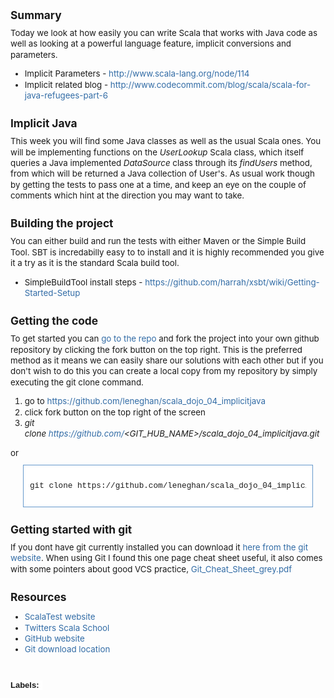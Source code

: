 <br />
<div class="wiki-content" style="font-size: 10pt; line-height: 13pt;">
<h4 style="font-size: 13pt; line-height: normal; margin-bottom: 4px; margin-left: 0px; margin-right: 0px; margin-top: 25px; padding-bottom: 0px; padding-left: 0px; padding-right: 0px; padding-top: 0px;">
Summary</h4>
<div style="font-size: 10pt; line-height: 13pt; margin-bottom: 10px; margin-top: 10px; padding-bottom: 0px; padding-left: 0px; padding-right: 0px; padding-top: 0px;">
Today we look at how easily you can write Scala that works with Java code as well as looking at a powerful language feature, implicit conversions and parameters.</div>
<ul style="font-size: 10pt; line-height: 13pt;">
<li style="font-size: 10pt; line-height: 13pt; margin-bottom: 0px; margin-left: 0px; margin-right: 0px; margin-top: 0px; padding-bottom: 0px; padding-left: 0px; padding-right: 0px; padding-top: 0px;">Implicit Parameters -&nbsp;<a class="external-link" href="http://www.scala-lang.org/node/114" rel="nofollow" style="color: #326ca6; outline-color: initial; outline-style: none; outline-width: initial; text-decoration: none;">http://www.scala-lang.org/node/114</a></li>
<li style="font-size: 10pt; line-height: 13pt; margin-bottom: 0px; margin-left: 0px; margin-right: 0px; margin-top: 0px; padding-bottom: 0px; padding-left: 0px; padding-right: 0px; padding-top: 0px;">Implicit related blog -&nbsp;<a class="external-link" href="http://www.codecommit.com/blog/scala/scala-for-java-refugees-part-6" rel="nofollow" style="color: #326ca6; outline-color: initial; outline-style: none; outline-width: initial; text-decoration: none;">http://www.codecommit.com/blog/scala/scala-for-java-refugees-part-6</a></li>
</ul>
<h4 style="font-size: 13pt; line-height: normal; margin-bottom: 4px; margin-left: 0px; margin-right: 0px; margin-top: 25px; padding-bottom: 0px; padding-left: 0px; padding-right: 0px; padding-top: 0px;">
<a href="" name="ScalaDojo04-implicitjava-ImplicitJava"></a>Implicit Java</h4>
<div style="font-size: 10pt; line-height: 13pt; margin-bottom: 10px; margin-top: 10px; padding-bottom: 0px; padding-left: 0px; padding-right: 0px; padding-top: 0px;">
This week you will find some Java classes as well as the usual Scala ones. You will be implementing functions on the&nbsp;<em>UserLookup</em>&nbsp;Scala class, which itself queries a Java implemented&nbsp;<em>DataSource</em>&nbsp;class through its&nbsp;<em>findUsers</em> method, from which will be returned a Java collection of User's. As usual work though by getting the tests to pass one at a time, and keep an eye on the couple of comments which hint at the direction you may want to take.</div>
<h4 style="font-size: 13pt; line-height: normal; margin-bottom: 4px; margin-left: 0px; margin-right: 0px; margin-top: 25px; padding-bottom: 0px; padding-left: 0px; padding-right: 0px; padding-top: 0px;">
<a href="" name="ScalaDojo04-implicitjava-Buildingtheproject"></a>Building the project</h4>
<div style="font-size: 10pt; line-height: 13pt; margin-bottom: 10px; margin-top: 10px; padding-bottom: 0px; padding-left: 0px; padding-right: 0px; padding-top: 0px;">
You can either build and run the tests with either Maven or the Simple Build Tool. SBT is incredabilly easy to to install and it is highly recommended you give it a try as it is the standard Scala build tool.</div>
<ul style="font-size: 10pt; line-height: 13pt;">
<li style="font-size: 10pt; line-height: 13pt; margin-bottom: 0px; margin-left: 0px; margin-right: 0px; margin-top: 0px; padding-bottom: 0px; padding-left: 0px; padding-right: 0px; padding-top: 0px;">SimpleBuildTool install steps -&nbsp;<a class="external-link" href="https://github.com/harrah/xsbt/wiki/Getting-Started-Setup" rel="nofollow" style="color: #326ca6; outline-color: initial; outline-style: none; outline-width: initial; text-decoration: none;">https://github.com/harrah/xsbt/wiki/Getting-Started-Setup</a></li>
</ul>
<h4 style="font-size: 13pt; line-height: normal; margin-bottom: 4px; margin-left: 0px; margin-right: 0px; margin-top: 25px; padding-bottom: 0px; padding-left: 0px; padding-right: 0px; padding-top: 0px;">
<a href="" name="ScalaDojo04-implicitjava-Gettingthecode"></a>Getting the code</h4>
<div style="font-size: 10pt; line-height: 13pt; margin-bottom: 10px; margin-top: 10px; padding-bottom: 0px; padding-left: 0px; padding-right: 0px; padding-top: 0px;">
To get started you can&nbsp;<a class="external-link" href="https://github.com/leneghan/scala_dojo_04_implicitjava" rel="nofollow" style="color: #326ca6; outline-color: initial; outline-style: none; outline-width: initial; text-decoration: none;">go to the repo</a>&nbsp;and fork the project into your own github repository by clicking the fork button on the top right. This is the preferred method as it means we can easily share our solutions with each other but if you don't wish to do this you can create a local copy from my repository by simply executing the git clone command.</div>
<ol style="font-size: 10pt; line-height: 13pt;">
<li style="font-size: 10pt; line-height: 13pt; margin-bottom: 0px; margin-left: 0px; margin-right: 0px; margin-top: 0px; padding-bottom: 0px; padding-left: 0px; padding-right: 0px; padding-top: 0px;">go to&nbsp;<a class="external-link" href="https://github.com/leneghan/scala_dojo_04_implicitjava" rel="nofollow" style="color: #326ca6; outline-color: initial; outline-style: none; outline-width: initial; text-decoration: none;">https://github.com/leneghan/scala_dojo_04_implicitjava</a></li>
<li style="font-size: 10pt; line-height: 13pt; margin-bottom: 0px; margin-left: 0px; margin-right: 0px; margin-top: 0px; padding-bottom: 0px; padding-left: 0px; padding-right: 0px; padding-top: 0px;">click fork button on the top right of the screen</li>
<li style="font-size: 10pt; line-height: 13pt; margin-bottom: 0px; margin-left: 0px; margin-right: 0px; margin-top: 0px; padding-bottom: 0px; padding-left: 0px; padding-right: 0px; padding-top: 0px;"><em>git clone&nbsp;<a class="external-link" href="https://github.com/" rel="nofollow" style="color: #326ca6; outline-color: initial; outline-style: none; outline-width: initial; text-decoration: none;">https://github.com/</a>&lt;GIT_HUB_NAME&gt;/scala_dojo_04_implicitjava.git</em></li>
</ol>
<div style="font-size: 10pt; line-height: 13pt; margin-bottom: 10px; margin-top: 10px; padding-bottom: 0px; padding-left: 0px; padding-right: 0px; padding-top: 0px;">
or</div>
<div class="preformatted panel" style="background-attachment: initial; background-clip: initial; background-color: white; background-image: initial; background-origin: initial; border-bottom-color: rgb(102, 153, 204); border-bottom-style: solid; border-bottom-width: 1px; border-left-color: rgb(102, 153, 204); border-left-style: solid; border-left-width: 1px; border-right-color: rgb(102, 153, 204); border-right-style: solid; border-right-width: 1px; border-top-color: rgb(102, 153, 204); border-top-style: solid; border-top-width: 1px; margin-bottom: 10px; margin-left: 20px; margin-right: 20px; margin-top: 10px; overflow-x: hidden; overflow-y: hidden; padding-bottom: 0px; padding-left: 0px; padding-right: 0px; padding-top: 0px;">
<div class="preformattedContent panelContent" style="background-attachment: initial; background-clip: initial; background-image: initial; background-origin: initial; font-size: 0.95em; margin-bottom: 0px; margin-left: 0px; margin-right: 0px; margin-top: 0px; padding-bottom: 12px; padding-left: 10px; padding-right: 10px; padding-top: 12px; text-align: left;">
<pre style="font-family: 'Courier New', Courier, monospace; line-height: 1.3; overflow-x: auto; overflow-y: auto; padding-bottom: 0px; padding-left: 0px; padding-right: 0px; padding-top: 0px;">git clone https://github.com/leneghan/scala_dojo_04_implicitjava.git
</pre>
</div>
</div>
<h4 style="font-size: 13pt; line-height: normal; margin-bottom: 4px; margin-left: 0px; margin-right: 0px; margin-top: 25px; padding-bottom: 0px; padding-left: 0px; padding-right: 0px; padding-top: 0px;">
<a href="" name="ScalaDojo04-implicitjava-Gettingstartedwithgit"></a>Getting started with git</h4>
<div style="font-size: 10pt; line-height: 13pt; margin-bottom: 10px; margin-top: 10px; padding-bottom: 0px; padding-left: 0px; padding-right: 0px; padding-top: 0px;">
If you dont have git currently installed you can download it&nbsp;<a class="external-link" href="http://git-scm.com/download" rel="nofollow" style="color: #326ca6; outline-color: initial; outline-style: none; outline-width: initial; text-decoration: none;">here from the git website</a>. When using Git I found this one page cheat sheet useful, it also comes with some pointers about good VCS practice,&nbsp;<a class="external-link" href="http://www.git-tower.com/files/cheatsheet/Git_Cheat_Sheet_grey.pdf" rel="nofollow" style="color: #326ca6; outline-color: initial; outline-style: none; outline-width: initial; text-decoration: none;">Git_Cheat_Sheet_grey.pdf</a></div>
<h4 style="font-size: 13pt; line-height: normal; margin-bottom: 4px; margin-left: 0px; margin-right: 0px; margin-top: 25px; padding-bottom: 0px; padding-left: 0px; padding-right: 0px; padding-top: 0px;">
<a href="" name="ScalaDojo04-implicitjava-Resources"></a>Resources</h4>
<ul style="font-size: 10pt; line-height: 13pt;">
<li style="font-size: 10pt; line-height: 13pt; margin-bottom: 0px; margin-left: 0px; margin-right: 0px; margin-top: 0px; padding-bottom: 0px; padding-left: 0px; padding-right: 0px; padding-top: 0px;"><a class="external-link" href="http://www.scalatest.org/" rel="nofollow" style="color: #326ca6; outline-color: initial; outline-style: none; outline-width: initial; text-decoration: none;">ScalaTest website</a></li>
<li style="font-size: 10pt; line-height: 13pt; margin-bottom: 0px; margin-left: 0px; margin-right: 0px; margin-top: 0px; padding-bottom: 0px; padding-left: 0px; padding-right: 0px; padding-top: 0px;"><a class="external-link" href="http://twitter.github.com/scala_school/" rel="nofollow" style="color: #326ca6; outline-color: initial; outline-style: none; outline-width: initial; text-decoration: none;">Twitters Scala School</a></li>
<li style="font-size: 10pt; line-height: 13pt; margin-bottom: 0px; margin-left: 0px; margin-right: 0px; margin-top: 0px; padding-bottom: 0px; padding-left: 0px; padding-right: 0px; padding-top: 0px;"><a class="external-link" href="https://github.com/" rel="nofollow" style="color: #326ca6; outline-color: initial; outline-style: none; outline-width: initial; text-decoration: none;">GitHub website</a></li>
<li style="font-size: 10pt; line-height: 13pt; margin-bottom: 0px; margin-left: 0px; margin-right: 0px; margin-top: 0px; padding-bottom: 0px; padding-left: 0px; padding-right: 0px; padding-top: 0px;"><a class="external-link" href="http://git-scm.com/download" rel="nofollow" style="color: #326ca6; outline-color: initial; outline-style: none; outline-width: initial; text-decoration: none;">Git download location</a></li>
</ul>
</div>
<div class="pageSection" id="labels-section" style="clear: both; margin-bottom: 5px; margin-top: 40px;">
<div class="labels-editor">
<span class="label-title" id="labels-section-title" style="background-color: white; display: inline; float: left; font-family: Arial, Helvetica, FreeSans, sans-serif; font-size: 13px; padding-right: 5px; text-align: left;"><b>Labels:</b></span><div>
<b><br /></b></div>
<div class="content-column" id="labels-section-content" style="background-color: white; font-family: Arial, Helvetica, FreeSans, sans-serif; font-size: 14px; line-height: 16px; padding-left: 55px; text-align: left;">
</div>
</div>
</div>
